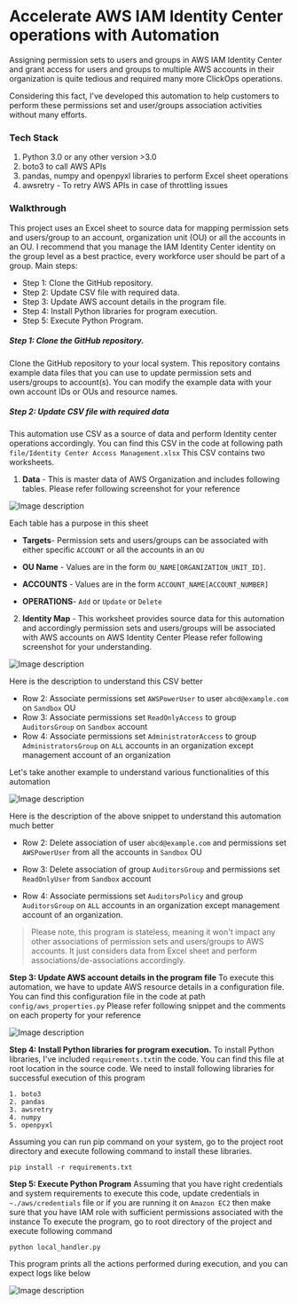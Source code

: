 # Accelerate AWS IAM Identity Center operations with Automation
Assigning permission sets to users and groups in AWS IAM Identity Center and grant access for users and groups to multiple AWS accounts in their organization is quite tedious and required many more ClickOps operations.

Considering this fact, I've developed this automation to help customers to perform these permissions set and user/groups association activities without many efforts.

### Tech Stack
1. Python 3.0 or any other version >3.0
2. boto3 to call AWS APIs
3. pandas, numpy and openpyxl libraries to perform Excel sheet operations
4. awsretry - To retry AWS APIs in case of throttling issues

### Walkthrough
This project uses an Excel sheet to source data for mapping permission sets and users/group to an account, organization unit (OU) or all the accounts in an OU. I recommend that you manage the IAM Identity Center identity on the group level as a best practice, every workforce user should be part of a group.
Main steps:

- Step 1: Clone the GitHub repository.
- Step 2: Update CSV file with required data.
- Step 3: Update AWS account details in the program file.
- Step 4: Install Python libraries for program execution.
- Step 5: Execute Python Program.


##### Step 1: Clone the GitHub repository.
Clone the GitHub repository to your local system. This repository contains example data files that you can use to update permission sets and users/groups to account(s). You can modify the example data with your own account IDs or OUs and resource names.

##### Step 2: Update CSV file with required data
This automation use CSV as a source of data and perform Identity center operations accordingly. You can find this CSV in the code at following path
`file/Identity Center Access Management.xlsx`
This CSV contains two worksheets. 
1. **Data** - This is master data of AWS Organization and includes following tables. Please refer following screenshot for your reference

![Image description](https://dev-to-uploads.s3.amazonaws.com/uploads/articles/s0ian28ddyfrwbisob98.png)

Each table has a purpose in this sheet
- **Targets**- Permission sets and users/groups can be associated with either specific `ACCOUNT` or all the accounts in an `OU`

- **OU Name** - Values are in the form `OU_NAME[ORGANIZATION_UNIT_ID]`.

- **ACCOUNTS** - Values are in the form `ACCOUNT_NAME[ACCOUNT_NUMBER]`
- **OPERATIONS**- `Add` or `Update` or `Delete`

2. **Identity Map** - This worksheet provides source data for this automation and accordingly permission sets and users/groups will be associated with AWS accounts on AWS Identity Center
Please refer following screenshot for your understanding.

![Image description](https://dev-to-uploads.s3.amazonaws.com/uploads/articles/7e2c0fwgp4pmeu8mea9x.png)

Here is the description to understand this CSV better

- Row 2: Associate permissions set `AWSPowerUser` to user `abcd@example.com` on `Sandbox` OU
- Row 3: Associate permissions set `ReadOnlyAccess` to group `AuditorsGroup` on `Sandbox` account
- Row 4: Associate permissions set `AdministratorAccess` to group `AdministratorsGroup` on `ALL` accounts in an organization except management account of an organization

Let's take another example to understand various functionalities of this automation

![Image description](https://dev-to-uploads.s3.amazonaws.com/uploads/articles/gv8te909tz47emw5sphn.png)

Here is the description of the above snippet to understand this automation much better

- Row 2: Delete association of user `abcd@example.com` and permissions set `AWSPowerUser` from all the accounts in `Sandbox` OU

- Row 3: Delete association of group `AuditorsGroup` and permissions set `ReadOnlyUser` from `Sandbox` account

- Row 4: Associate permissions set `AuditorsPolicy` and group `AuditorsGroup` on `ALL` accounts in an organization except management account of an organization.

>Please note, this program is stateless,
meaning it won't impact any other associations of permission sets and users/groups to AWS accounts.
It just considers data from Excel sheet and perform associations/de-associations accordingly.

**Step 3: Update AWS account details in the program file**
To execute this automation, we have to update AWS resource details in a configuration file. You can find this configuration file in the code at path `config/aws_properties.py`
Please refer following snippet and the comments on each property for your reference

![Image description](https://dev-to-uploads.s3.amazonaws.com/uploads/articles/hzj8cqvqtvunadpono3c.png)

**Step 4: Install Python libraries for program execution.**
To install Python libraries, I've included `requirements.txt`in the code. You can find this file at root location in the source code. We need to install following libraries for successful execution of this program
```
1. boto3
2. pandas
3. awsretry
4. numpy
5. openpyxl
```
Assuming you can run pip command on your system, go to the project root directory and execute following command to install these libraries.

```
pip install -r requirements.txt
```
**Step 5: Execute Python Program**
Assuming that you have right credentials and system requirements to execute this code, update credentials in `~./aws/credentials` file or if you are running it on `Amazon EC2` then make sure that you have IAM role with sufficient permissions associated with the instance
To execute the program, go to root directory of the project and execute following command

```
python local_handler.py 
```

This program prints all the actions performed during execution, and you can expect logs like below

![Image description](https://dev-to-uploads.s3.amazonaws.com/uploads/articles/2dlm6do3gut6ytfpmjtn.png)